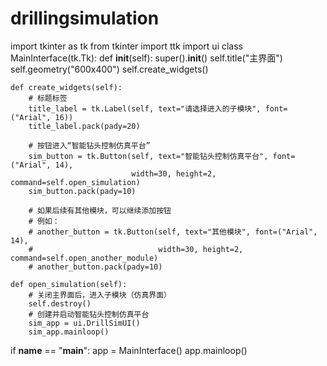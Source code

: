 # drillingsimulation
import tkinter as tk
from tkinter import ttk
import ui
class MainInterface(tk.Tk):
    def __init__(self):
        super().__init__()
        self.title("主界面")
        self.geometry("600x400")
        self.create_widgets()

    def create_widgets(self):
        # 标题标签
        title_label = tk.Label(self, text="请选择进入的子模块", font=("Arial", 16))
        title_label.pack(pady=20)

        # 按钮进入“智能钻头控制仿真平台”
        sim_button = tk.Button(self, text="智能钻头控制仿真平台", font=("Arial", 14),
                               width=30, height=2, command=self.open_simulation)
        sim_button.pack(pady=10)

        # 如果后续有其他模块，可以继续添加按钮
        # 例如：
        # another_button = tk.Button(self, text="其他模块", font=("Arial", 14),
        #                            width=30, height=2, command=self.open_another_module)
        # another_button.pack(pady=10)

    def open_simulation(self):
        # 关闭主界面后，进入子模块（仿真界面）
        self.destroy()
        # 创建并启动智能钻头控制仿真平台
        sim_app = ui.DrillSimUI()
        sim_app.mainloop()


if __name__ == "__main__":
    app = MainInterface()
    app.mainloop()
